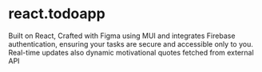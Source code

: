 # react.todoapp
Built on React, Crafted with Figma using MUI and integrates Firebase authentication, ensuring your tasks are secure and accessible only to you. Real-time updates also dynamic motivational quotes fetched from external API
